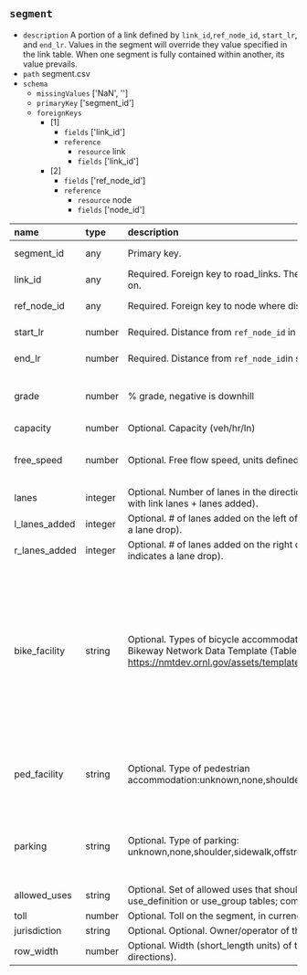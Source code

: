 ## `segment`
  - `description` A portion of a link defined by `link_id`,`ref_node_id`, `start_lr`, and `end_lr`. Values in the segment will override they value specified in the link table. When one segment is fully contained within another, its value prevails.
  - `path` segment.csv
  - `schema`
      - `missingValues` ['NaN', '']
    - `primaryKey` ['segment_id']
    - `foreignKeys`
      - [1]
        - `fields` ['link_id']
        - `reference`
          - `resource` link
          - `fields` ['link_id']
      - [2]
        - `fields` ['ref_node_id']
        - `reference`
          - `resource` node
          - `fields` ['node_id']

  | name          | type    | description                                                                                                                                                                      | constraints                                                                                                                                                                                               | warnings                        |
|:--------------|:--------|:---------------------------------------------------------------------------------------------------------------------------------------------------------------------------------|:----------------------------------------------------------------------------------------------------------------------------------------------------------------------------------------------------------|:--------------------------------|
| segment_id    | any     | Primary key.                                                                                                                                                                     | {'required': True}                                                                                                                                                                                        |                                 |
| link_id       | any     | Required. Foreign key to road_links. The link that the segment is located on.                                                                                                    | {'required': True}                                                                                                                                                                                        |                                 |
| ref_node_id   | any     | Required. Foreign key to node where distance is 0.                                                                                                                               | {'required': True}                                                                                                                                                                                        |                                 |
| start_lr      | number  | Required. Distance from `ref_node_id` in short_length units.                                                                                                                     | {'required': True, 'minimum': 0}                                                                                                                                                                          |                                 |
| end_lr        | number  | Required. Distance from `ref_node_id`in short_length units.                                                                                                                      | {'required': True, 'minimum': 0}                                                                                                                                                                          |                                 |
| grade         | number  | % grade, negative is downhill                                                                                                                                                    | {'maximum': 100, 'minimum': -100}                                                                                                                                                                         | {'maximum': 25, 'minimum': -25} |
| capacity      | number  | Optional. Capacity (veh/hr/ln)                                                                                                                                                   | {'minimum': 0}                                                                                                                                                                                            |                                 |
| free_speed    | number  | Optional. Free flow speed, units defined by config file                                                                                                                          | {'minimum': 0, 'maximum': 200}                                                                                                                                                                            | {'minimum': 1, 'maximum': 120}  |
| lanes         | integer | Optional. Number of lanes in the direction of travel (must be consistent with link lanes + lanes added).                                                                         |                                                                                                                                                                                                           |                                 |
| l_lanes_added | integer | Optional. # of lanes added on the left of the road link (negative indicates a lane drop).                                                                                        |                                                                                                                                                                                                           |                                 |
| r_lanes_added | integer | Optional. # of lanes added on the right of the road link (negative indicates a lane drop).                                                                                       |                                                                                                                                                                                                           |                                 |
| bike_facility | string  | Optional. Types of bicycle accommodation based on the National Bikeway Network Data Template (Table 1-A at https://nmtdev.ornl.gov/assets/templates/NBN_DataTemplates_final.pdf) | {'enum': ['unseparated bike lane', 'buffered bike lane', 'separated bike lane', 'counter-flow bike lane', 'paved shoulder', 'shared lane', 'shared use path', 'off-road unpaved trail', 'other', 'none']} |                                 |
| ped_facility  | string  | Optional. Type of pedestrian accommodation:unknown,none,shoulder,sidewalk,offstreet_path.                                                                                        | {'enum': ['unknown', 'none', 'shoulder', 'sidewalk', 'offstreet_path']}                                                                                                                                   |                                 |
| parking       | string  | Optional. Type of parking: unknown,none,shoulder,sidewalk,offstreet_path.                                                                                                        | {'enum': ['unknown', 'none', 'shoulder', 'sidewalk', 'offstreet_path']}                                                                                                                                   |                                 |
| allowed_uses  | string  | Optional. Set of allowed uses that should appear in either the use_definition or use_group tables; comma-separated.                                                              |                                                                                                                                                                                                           |                                 |
| toll          | number  | Optional.  Toll on the segment, in currency units.                                                                                                                               |                                                                                                                                                                                                           |                                 |
| jurisdiction  | string  | Optional. Optional.  Owner/operator of the segment.                                                                                                                              |                                                                                                                                                                                                           |                                 |
| row_width     | number  | Optional. Width (short_length units) of the entire right-of-way (both directions).                                                                                               | {'minimum': 0}                                                                                                                                                                                            | {'minimum': 10}                 |